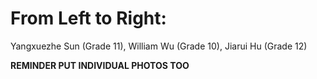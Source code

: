 From Left to Right: 
====

Yangxuezhe Sun (Grade 11), William Wu (Grade 10), Jiarui Hu (Grade 12)

**REMINDER PUT INDIVIDUAL PHOTOS TOO**

